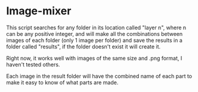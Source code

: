 # Image-mixer
This script searches for any folder in its location called "layer n", where n can be any positive integer, and will make all the combinations between images of each folder (only 1 image per folder) and save the results in a folder called "results", if the folder doesn't exist it will create it.

Right now, it works well with images of the same size and .png format, I haven't tested others.

Each image in the result folder will have the combined name of each part to make it easy to know of what parts are made.
